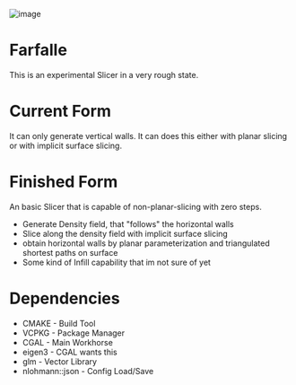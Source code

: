 ![image](https://github.com/Liech/FarfalleGCodeGen/assets/16963076/b692805e-53cc-418e-be39-0091a5623fb7)

# Farfalle

This is an experimental Slicer in a very rough state.

# Current Form

It can only generate vertical walls. It can does this either with planar slicing or with implicit surface slicing.

# Finished Form

An basic Slicer that is capable of non-planar-slicing with zero steps.

* Generate Density field, that "follows" the horizontal walls
* Slice along the density field with implicit surface slicing
* obtain horizontal walls by planar parameterization and triangulated shortest paths on surface
* Some kind of Infill capability that im not sure of yet

# Dependencies

* CMAKE - Build Tool
* VCPKG - Package Manager
* CGAL - Main Workhorse
* eigen3 - CGAL wants this
* glm - Vector Library
* nlohmann::json - Config Load/Save
